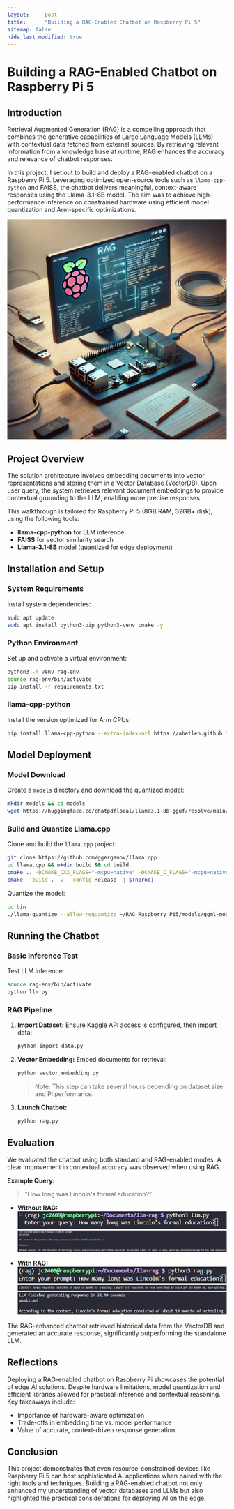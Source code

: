 ```yaml
---
layout:     post
title:      "Building a RAG-Enabled Chatbot on Raspberry Pi 5"
sitemap: false
hide_last_modified: true
---
```


# Building a RAG-Enabled Chatbot on Raspberry Pi 5

## Introduction

Retrieval Augmented Generation (RAG) is a compelling approach that combines the generative capabilities of Large Language Models (LLMs) with contextual data fetched from external sources. By retrieving relevant information from a knowledge base at runtime, RAG enhances the accuracy and relevance of chatbot responses.

In this project, I set out to build and deploy a RAG-enabled chatbot on a Raspberry Pi 5. Leveraging optimized open-source tools such as `llama-cpp-python` and FAISS, the chatbot delivers meaningful, context-aware responses using the Llama-3.1-8B model. The aim was to achieve high-performance inference on constrained hardware using efficient model quantization and Arm-specific optimizations.

<!--more-->

![RAG Raspberry Pi](../images/RPI_Gen_Image.png)

## Project Overview

The solution architecture involves embedding documents into vector representations and storing them in a Vector Database (VectorDB). Upon user query, the system retrieves relevant document embeddings to provide contextual grounding to the LLM, enabling more precise responses.

This walkthrough is tailored for Raspberry Pi 5 (8GB RAM, 32GB+ disk), using the following tools:

* **llama-cpp-python** for LLM inference
* **FAISS** for vector similarity search
* **Llama-3.1-8B** model (quantized for edge deployment)

## Installation and Setup

### System Requirements

Install system dependencies:

```bash
sudo apt update
sudo apt install python3-pip python3-venv cmake -y
```

### Python Environment

Set up and activate a virtual environment:

```bash
python3 -m venv rag-env
source rag-env/bin/activate
pip install -r requirements.txt
```

### llama-cpp-python

Install the version optimized for Arm CPUs:

```bash
pip install llama-cpp-python --extra-index-url https://abetlen.github.io/llama-cpp-python/whl/cpu
```

## Model Deployment

### Model Download

Create a `models` directory and download the quantized model:

```bash
mkdir models && cd models
wget https://huggingface.co/chatpdflocal/llama3.1-8b-gguf/resolve/main/ggml-model-Q4_K_M.gguf
```

### Build and Quantize Llama.cpp

Clone and build the `llama.cpp` project:

```bash
git clone https://github.com/ggerganov/llama.cpp
cd llama.cpp && mkdir build && cd build
cmake .. -DCMAKE_CXX_FLAGS="-mcpu=native" -DCMAKE_C_FLAGS="-mcpu=native" -DLLAMA_CURL=OFF
cmake --build . -v --config Release -j $(nproc)
```

Quantize the model:

```bash
cd bin
./llama-quantize --allow-requantize ~/RAG_Raspberry_Pi5/models/ggml-model-Q4_K_M.gguf ~/RAG_Raspberry_Pi5/models/llama3.1-8b-instruct.Q4_0_arm.gguf Q4_0
```

## Running the Chatbot

### Basic Inference Test

Test LLM inference:

```bash
source rag-env/bin/activate
python llm.py
```

### RAG Pipeline

1. **Import Dataset:**
   Ensure Kaggle API access is configured, then import data:

   ```bash
   python import_data.py
   ```

2. **Vector Embedding:**
   Embed documents for retrieval:

   ```bash
   python vector_embedding.py
   ```

   > Note: This step can take several hours depending on dataset size and Pi performance.

3. **Launch Chatbot:**

   ```bash
   python rag.py
   ```

## Evaluation

We evaluated the chatbot using both standard and RAG-enabled modes. A clear improvement in contextual accuracy was observed when using RAG.

**Example Query:**

> "How long was Lincoln's formal education?"

* **Without RAG:**
  ![Basic LLM Prompt](../images/basic_llm_prompt.png)
  ![Basic LLM response](../images/basic_llm_response.png)

* **With RAG:**
  ![RAG LLM Prompt](../images/RAG_llm_prompt.png)
  ![Vector DB](../images/vector_db.png)
  ![RAG LLM Response](../images/RAG_llm_response.png)

The RAG-enhanced chatbot retrieved historical data from the VectorDB and generated an accurate response, significantly outperforming the standalone LLM.

## Reflections

Deploying a RAG-enabled chatbot on Raspberry Pi showcases the potential of edge AI solutions. Despite hardware limitations, model quantization and efficient libraries allowed for practical inference and contextual reasoning. Key takeaways include:

* Importance of hardware-aware optimization
* Trade-offs in embedding time vs. model performance
* Value of accurate, context-driven response generation

## Conclusion

This project demonstrates that even resource-constrained devices like Raspberry Pi 5 can host sophisticated AI applications when paired with the right tools and techniques. Building a RAG-enabled chatbot not only enhanced my understanding of vector databases and LLMs but also highlighted the practical considerations for deploying AI on the edge.
